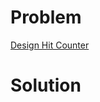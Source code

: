 
# Problem





[Design Hit Counter](https://leetcode.com/problems/design-hit-counter)

# Solution



